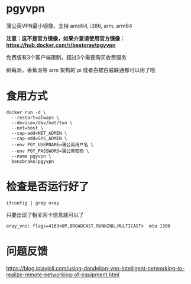# pgyvpn
蒲公英VPN最小镜像，支持 amd64, i386, arm, arm64

**注意：这不是官方镜像，如果介意请使用官方镜像：https://hub.docker.com/r/bestoray/pgyvpn**

免费版有3个客户端限制，超过3个需要购买收费服务

树莓派，香蕉派等 arm 架构的 pi 或者白裙白威联通都可以用了哦

# 食用方式
```
docker run -d \
  --restart=always \
  --device=/dev/net/tun \
  --net=host \
  --cap-add=NET_ADMIN \
  --cap-add=SYS_ADMIN \
  --env PGY_USERNAME=蒲公英用户名 \
  --env PGY_PASSWORD=蒲公英密码 \
  --name pgyvpn \
  benzbrake/pgyvpn
```

# 检查是否运行好了
```
ifconfig | grep oray
```
只要出现了相关网卡信息就可以了
```
oray_vnc: flags=4163<UP,BROADCAST,RUNNING,MULTICAST>  mtu 1300
```

# 问题反馈

https://blog.iplayloli.com/using-dandelion-vpn-intelligent-networking-to-realize-remote-networking-of-equipment.html
